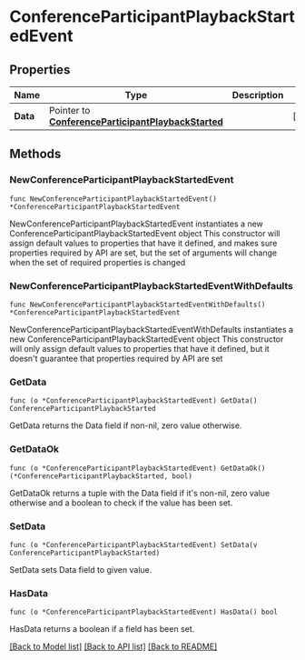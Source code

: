 # ConferenceParticipantPlaybackStartedEvent

## Properties

Name | Type | Description | Notes
------------ | ------------- | ------------- | -------------
**Data** | Pointer to [**ConferenceParticipantPlaybackStarted**](ConferenceParticipantPlaybackStarted.md) |  | [optional] 

## Methods

### NewConferenceParticipantPlaybackStartedEvent

`func NewConferenceParticipantPlaybackStartedEvent() *ConferenceParticipantPlaybackStartedEvent`

NewConferenceParticipantPlaybackStartedEvent instantiates a new ConferenceParticipantPlaybackStartedEvent object
This constructor will assign default values to properties that have it defined,
and makes sure properties required by API are set, but the set of arguments
will change when the set of required properties is changed

### NewConferenceParticipantPlaybackStartedEventWithDefaults

`func NewConferenceParticipantPlaybackStartedEventWithDefaults() *ConferenceParticipantPlaybackStartedEvent`

NewConferenceParticipantPlaybackStartedEventWithDefaults instantiates a new ConferenceParticipantPlaybackStartedEvent object
This constructor will only assign default values to properties that have it defined,
but it doesn't guarantee that properties required by API are set

### GetData

`func (o *ConferenceParticipantPlaybackStartedEvent) GetData() ConferenceParticipantPlaybackStarted`

GetData returns the Data field if non-nil, zero value otherwise.

### GetDataOk

`func (o *ConferenceParticipantPlaybackStartedEvent) GetDataOk() (*ConferenceParticipantPlaybackStarted, bool)`

GetDataOk returns a tuple with the Data field if it's non-nil, zero value otherwise
and a boolean to check if the value has been set.

### SetData

`func (o *ConferenceParticipantPlaybackStartedEvent) SetData(v ConferenceParticipantPlaybackStarted)`

SetData sets Data field to given value.

### HasData

`func (o *ConferenceParticipantPlaybackStartedEvent) HasData() bool`

HasData returns a boolean if a field has been set.


[[Back to Model list]](../README.md#documentation-for-models) [[Back to API list]](../README.md#documentation-for-api-endpoints) [[Back to README]](../README.md)


